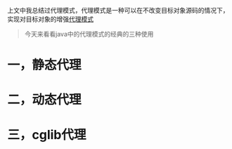 上文中我总结过代理模式，代理模式是一种可以在不改变目标对象源码的情况下，实现对目标对象的增强[代理模式](https://blog.csdn.net/weixin_41922289/article/details/92842725)

>今天来看看java中的代理模式的经典的三种使用

# 一，静态代理

# 二，动态代理

# 三，cglib代理